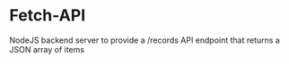 # Fetch-API
NodeJS backend server to provide a /records API endpoint that returns a JSON array of items
